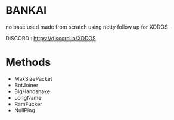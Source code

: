 # BANKAI
no base used made from scratch using netty
follow up for XDDOS

DISCORD : https://discord.io/XDDOS

# Methods
- MaxSizePacket
- BotJoiner
- BigHandshake
- LongName
- RamFucker
- NullPing
